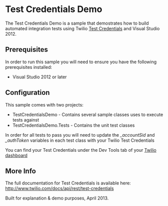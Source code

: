Test Credentials Demo
==============

The Test Credentials Demo is a sample that demostrates how to build automated integration tests using Twilio [Test Credentials](http://www.twilio.com/docs/api/rest/test-credentials) and Visual Studio 2012.

Prerequisites
--------------
In order to run this sample you will need to ensure you have the following prerequisites installed:

* Visual Studio 2012 or later

Configuration
--------------
This sample comes with two projects:

- TestCredentialsDemo - Contains several sample classes uses to execute tests against
- TestCredentialsDemo.Tests - Contains the unit test classes

In order for all tests to pass you will need to update the *_accountSid* and *_authToken* variables in each test class with your Twilio Test Credentials

You can find your Test Credentials under the Dev Tools tab of your [Twilio dashboard](https://www.twilio.com/user/account/developer-tools/test-credentials)

More Info
-------------
The full documentation for Test Credentials is available here: http://www.twilio.com/docs/api/rest/test-credentials

Built for explanation & demo purposes, April 2013.
